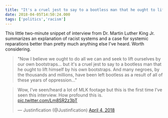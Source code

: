 ```yaml
---
title: "It's a cruel jest to say to a bootless man that he ought to lift himself by his own bootstraps"
date: 2018-04-05T14:50:24.000
tags: ['politics','racism']
---
```


This little two-minute snippet of interview from Dr. Martin Luther King Jr. summarizes an explanation of racist systems and a case for systemic reparations better than pretty much anything else I've heard. Worth considering.

> "Now I believe we ought to do all we can and seek to lift ourselves by our own bootstraps... but it's a cruel jest to say to a bootless man that he ought to lift himself by his own bootstraps. And many negroes, by the thousands and millions, have been left bootless as a result of all of these years of oppression..."

> Wow, I’ve seen/heard a lot of MLK footage but this is the first time I’ve seen this interview. How profound this is. [pic.twitter.com/Lm8SR2z3bT](https://t.co/Lm8SR2z3bT)
> 
> — Justinfication (@Justinfication) [April 4, 2018](https://twitter.com/Justinfication/status/981622238234456064)